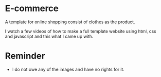 # E-commerce
A template for online shopping consist of clothes as the product.

I watch a few videos of how to make a full template website using html, css and javascript and this what I came up with. 

# Reminder
* I do not owe any of the images and have no rights for it.